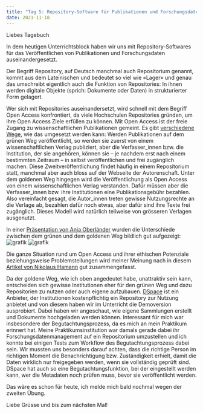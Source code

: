 ```yaml
---
title: "Tag 5: Repository-Software für Publikationen und Forschungsdaten"
date: 2021-11-18
---
```


Liebes Tagebuch

In dem heutigen Unterrichtsblock haben wir uns mit Repository-Softwares für das Veröffentlichen von Publikationen und Forschungsdaten auseinandergesetzt. 

Der Begriff Repository, auf Deutsch manchmal auch Repositorium genannt, kommt aus dem Lateinischen und bedeutet so viel wie «Lager» und genau das umschreibt eigentlich auch die Funktion von Repositories: In ihnen werden digitale Objekte (sprich: Dokumente oder Daten) in strukturierter Form gelagert.

Wer sich mit Repositories auseinandersetzt, wird schnell mit dem Begriff Open Access konfrontiert, da viele Hochschulen Repositories gründen, um ihre Open Access Ziele erfüllen zu können. Mit Open Access ist der freie Zugang zu wissenschaftlichen Publikationen gemeint. Es gibt [verschiedene Wege](https://open-access.network/informieren/open-access-grundlagen/open-access-gruen-und-gold#c666), wie das umgesetzt werden kann: Werden Publikationen auf dem grünen Weg veröffentlicht, so werden sie zuerst von einem wissenschaftlichen Verlag publiziert, aber die Verfasser_innen bzw. die Institution, der sie angehören, können sie – je nachdem erst nach einem bestimmten Zeitraum – in selbst veröffentlichen und frei zugänglich machen. Diese Zweitveröffentlichung findet häufig in einem Repositorium statt, manchmal aber auch bloss auf der Webseite der Autorenschaft. Unter dem goldenen Weg hingegen wird die Veröffentlichung als Open Access von einem wissenschaftlichen Verlag verstanden. Dafür müssen aber die Verfasser_innen bzw. ihre Institutionen eine Publikationsgebühr bezahlen. Also vereinfacht gesagt, die Autor_innen treten gewisse Nutzungsrechte an die Verlage ab, bezahlen dafür noch etwas, aber dafür sind ihre Texte frei zugänglich. Dieses Modell wird natürlich teilweise von grösseren Verlagen ausgenutzt.

In einer [Präsentation von Anja Oberländer](http://doi.org/10.5281/zenodo.4018594) wurden die Unterschiede zwischen dem grünen und dem goldenen Weg bildlich gut aufgezeigt:
![grafik](https://user-images.githubusercontent.com/90834649/144259016-8339202a-36f1-4f61-886b-e45f701a105d.png)
![grafik](https://user-images.githubusercontent.com/90834649/144258930-4d07045f-c27a-4482-926a-daabf45c6bf4.png)

Die ganze Situation rund um Open Access und ihrer ethischen Potenziale beziehungsweise Problemstellungen wird meiner Meinung nach in diesem [Artikel von Nikolaus Hamann](https://libreas.eu/ausgabe32/hamann/) gut zusammengefasst.

Da der goldene Weg, wie ich oben angedeutet habe, unattraktiv sein kann, entscheiden sich gewisse Institutionen eher für den grünen Weg und dazu Repositorien zu nutzen oder auch eigene aufzubauen. [DSpace](https://duraspace.org/dspacedirect/) ist ein Anbieter, der Institutionen kostenpflichtig ein Repository zur Nutzung anbietet und von diesem haben wir im Unterricht die Demoversion ausprobiert. Dabei haben wir angeschaut, wie eigene Sammlungen erstellt und Dokumente hochgeladen werden können. Interessant für mich war insbesondere der Begutachtungsprozess, da es mich an mein Praktikum erinnert hat. Meine Praktikumsinstitution war damals gerade dabei ihr Forschungsdatenmanagement auf ein Repositorium umzustellen und ich konnte bei einigen Tests zum Workflow des Begutachtungsprozess dabei sein. Wir mussten uns besonders darauf achten, dass die richtige Person im richtigen Moment die Benachrichtigung bzw. Zuständigkeit erhielt, damit die Daten wirklich nur freigegeben werden, wenn sie vollständig geprüft sind. DSpace hat auch so eine Begutachtungsfunktion, bei der eingestellt werden kann, wer die Metadaten noch prüfen muss, bevor sie veröffentlicht werden.

Das wäre es schon für heute, ich melde mich bald nochmal wegen der zweiten Übung.

Liebe Grüsse und bis zum nächsten Mal!

